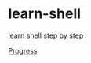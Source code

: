 # learn-shell

learn shell step by step

[Progress](https://github.com/azl397985856/learn-shell/projects/1)
